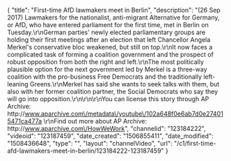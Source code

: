 {
    "title": "First-time AfD lawmakers meet in Berlin",
    "description": "(26 Sep 2017) Lawmakers for the nationalist, anti-migrant Alternative for Germany, or AfD, who have entered parliament for the first time, met in Berlin on Tuesday.\r\nGerman parties' newly elected parliamentary groups are holding their first meetings after an election that left Chancellor Angela Merkel's conservative bloc weakened, but still on top.\r\nIt now faces a complicated task of forming a coalition government and the prospect of robust opposition from both the right and left.\r\nThe most politically plausible option for the next government led by Merkel is a three-way coalition with the pro-business Free Democrats and the traditionally left-leaning Greens.\r\nMerkel has said she wants to seek talks with them, but also with her former coalition partner, the Social Democrats who say they will go into opposition.\r\n\r\n\r\nYou can license this story through AP Archive: http:\/\/www.aparchive.com\/metadata\/youtube\/102a648f0e6ab7d0e274015471ca477a \r\nFind out more about AP Archive: http:\/\/www.aparchive.com\/HowWeWork",
    "channelid": "123184222",
    "videoid": "123187459",
    "date_created": "1506855411",
    "date_modified": "1508436648",
    "type": "",
    "layout": "channelVideo",
    "url": "\/c1\/first-time-afd-lawmakers-meet-in-berlin\/123184222-123187459"
}